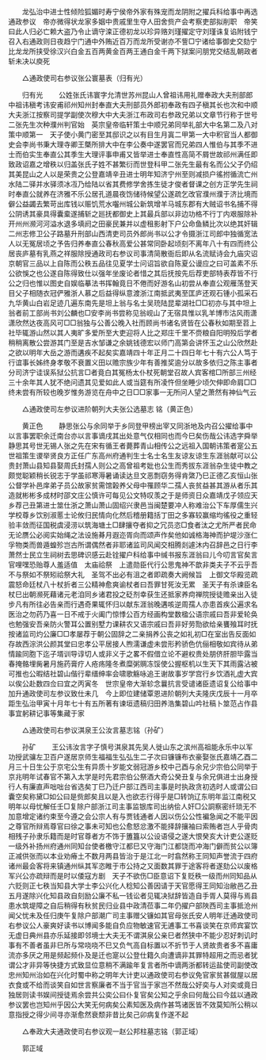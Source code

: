 <!-- { "loadSidebar": true } -->
　　龙弘治中进士性倾险狐媚时寿宁侯帝外家有殊宠而龙阴附之擢兵科给事中再选通政参议　帝亦微得状龙家多姻中贵戚里生夺人田舍赀产会考察吏部拟削职　帝笑曰此人归必亡赖大盗乃令止谪守滦正德初龙以珍异赂刘瑾擢定守刘瑾诛复谄附钱宁召入右通政则日夜趋宁门通中外贿近百万而龙所受谢亦不訾□宁诸给事御史交劾宁比龙龙所挟受徐汉兴白金五百两黄金百两王通白金千两下狱案问朋党交结乱朝政者斩未决以庾死 

　　△通政使司右参议张公寰墓表（归有光） 

　　归有光 
　　公姓张氏讳寰字允清世苏州昆山人曾祖讳用礼赠奉政大夫刑部郎中祖讳稹考讳安甫祁州知州封奉直大夫刑部员外郎初奉政有四子稹其长也次和中顺大夫浙江按察司提学副使次穆大中大夫浙江布政司右参政兄弟以文章节行称于世号二张先生次种濮州判官始　英宗皇帝临轩策士中顺兄弟同举礼部大中名第二及八对策中顺第一　天子使小黄门密至其邸识之以有目生月寘二甲第一大中积官当人都御史会李尚书秉大理寺卿王槩所排大中在李公奏中遂罢官而兄弟四人惟伯与其季不进士而伯实生奉直公其季生大理评事申甫又皆举进士奉直性高简不屑世故祁州满任即致政诏嘉之增秩以归盖张氏子姓不甚繁衍而世登科甲二张先生最有名而公父子仍绍其美昆山之人以是荣贵之公登嘉靖辛丑进士明年知济宁州至则减损户徭拊循流亡州水陆二驿并水驿须冰冱乃给陆以省其费修学舍拣生徒才俊者督课之创方正学先生祠时奉直公就养在济雅不乐公居孔道晨夜饬储待候望公遂疏乞改官濮州濮于济比境而僻公益蠲去繁苛出库钱以赈饥荒水囓州城公新筑增羊马城东郡有大贼诏书名捕不得公阴诱其豪具得囊槖遂捕斩之廵抚都御史上其最兵部以非边功格不行丁内艰服除补开州州濒河河溢水退多填阏之田豪民兼并以虚租影射下户公命鱼鳞比次以绝其奸辑二州志修卫公子路墓升刑部山西清吏司员外郎尚书以公才令摄浙江司郎中独循宽法人以无冤居顷之予告归养奉直公春秋高爱公甚常同卧起顷刻不离年八十有四而终公居丧庐墓有乳燕之祥服除授通政司右参议司事清简散衙后即从名流赋诗会九庙灾诏京朝官三品以上自陈而公秩五品往见夏学士问诏旨欲自陈夏公谩应之曰可盖素不乐公欲悞之也公遂自陈得致仕以强年坐废论者惜之其后抚按先后荐吏部特表荐皆不行公之归也惟以图史自娱临摹法书挥翰竟日不倦而好游名山初尝从奉直公观雁荡登天目父子相随衣冠俨雅浙人慕之后益得纵意渡浙江南抵武夷至匡庐还观石锺小孤采石九华黄山白岩足迹几遍东南先是坦上翁与名士吴珫陆昆辈湖社□□初亦与其中坦上翁者前工部尚书刘公麟也□安李尚书尝称见翁岘山了无宿具惟以乳羊博市沽风雨潇潇欣然达夜高风可□□翁独与公善公晚入社而顾尚书诸名贤皆在公春秋如期至苕上社毕辄游山然以其人夷旷多爱所至大吏迎将人比之郑庄千里不赍粮自阳明殁后学者稍稍离散公尝游其门至是吉水邹谦之余姚钱德宏以师门高第会讲怀玉之山公欣然赴之欲以明年大岳之游而遘疾不起矣实嘉靖四十年正月二十四日年七十有六公人笃于行谊事长姊终身孝敬不衰置义田以赡宗族少年有善推奖逾分以故多依归之陈主事者分司济宁诖误系狱公抗言□者竟白其冤杨太仆杖死朝堂召故人宾客棺□所部三州经三十余年其人犹不绝问遗其见爱如此人或当筵有所凌忤但坐睡少顷欠伸即命肩□□终未尝有所较也晚岁惟务游览在舟中之日□□家事一无所问人望之萧然有神仙气云 

　　△通政使司左参议进阶朝列大夫张公选墓志 铭（黄正色） 

　　黄正色 
　　静思张公与余同举于乡同登甲榜出宰又同浙地及内召公擢给事中以言事罢职余迁南台亦以言事谪戌其出处意气仅相同也而今巳矣伤哉公讳选字舜举静思其号世无锡人张之先在宋有循王者薨葬青山相传公之远祖入国朝讳策者寔公五世祖策生谡举贤良方正任广东高州府通判生士名士名生友谅友谅生东涯翁献可以公贵封萧山县知县娶周氏封孺人则公之高曾祖考妣也公生而秀拔东涯翁杂生徒中教之颇觉聪颖稍长锐志于学虽祁寒溽暑诵读达旦文恶剽窃务得肯綮乃巳正德乙亥恒山张公督学补邑庠弟子员公故家贫需馆榖养父母中罹顾华二孺人丧贫益甚其游从者乐其造就彬彬多成材时邵文庄公慎许可每见公文特叹羡之于是师资日众嘉靖戊子领应天乡荐己丑第进士筮仕浙之萧山萧山固绍兴隶邑当闽楚要冲人称难治公下车厚儒生兴学校尊乡饮别淑慝士论攸归民情向化然后稽册籍括丁田之多寡较赢缩均徭役之重轻验丰敛而征国税虞浸涝以筑海塘土□肆攘夺者抑之冗员恣□食者汰之尤所严者民命无论赝公必阅实始绳之法设施朞月遐迩胥向而颂声作矣他如诚格海神而护堤沙涨仁孚物类而兽遁蝗殄岂古所谓偶然者非耶诸监司风闻交相腾剡遽沐内召辞邑之日行李萧然士民立生祠树去思碑识感云赴铨擢户科给事中缄书报东涯翁曰儿今叨言官矣言官哩嘿恐贻尊人羞适值　太庙祫祭　上遣勋臣代行公思鬼神不歆非类夫子不云乎吾不与祭如不祭矧祫祭大礼　圣驾不出必有沮之者即疏奏大阙候旨　上御文华殿览疏震怒命廷杖八十杖折者三公精神愈爽谕杖者曰吾罪甘死汝无累　圣天子有杀谏臣名杖巳出朝濒死藉诸元老洎同乡诸君投之砭剂幸获生还抵家养疴禅院授徒赡亲出入徒步凡有所往必告亲而行遇奇果辄怀归以献东涯翁晚遘咳逆周孺人亦患首疾公遍求名医治之勿药乃喜一日不戒于火阖门惊悸公百方经画构堂数楹公语宗戚曰吾非爱轮奂也勉强安吾亲防火警耳公置别墅力课耕农又语宗戚曰吾非好劳勚欲给亲饔飱耳时抚按诸监司灼公廉□□孝屡荐于朝公固辞之二亲捐养公丧之如礼初□在室出告反面如存故西淙洪公颜其堂曰忠孝公平居接人煦濡谦虚未尝形矜骄色伉俪相敬如宾待从弟情踰同胞下迄子壻训导谆切人或非义于之畧不假借立论不避权贵处朋侪肝胆毕露当春掩骼埋胔暑月施药膏疗人疮疡隆冬煮糜粥赒冻馁使公握枢机以生天下其雨露沾被可推也公暇结社碧山偕行辈缙绅率会啸歌觞咏追王谢故事岁学宫行乡饮酒礼虚大宾以俟公赴数四佥曰宜之丙寅冬　世宗皇帝大渐轸念曩抗言受谴诸臣遗诏复公给事中加升通政使司左参议致仕未几　今上即位建储覃恩进阶朝列大夫隆庆戊辰十一月卒距生弘治甲寅十月年七十有五所著有谏垣遗稿归田养浩集碧山吟社稿卜筮范占作县事宜躬耕记事等集藏于家 

　　△通政使司右参议淇泉王公汝言墓志铭（孙矿） 

　　孙矿 
　　王公讳汝言字子慎号淇泉其先吴人徙山东之滨州高祖能永乐中以军功授武骧左卫百户遂居京师生福福生弘弘生二子次曰镰镰布衣豪娶张氏嘉靖乙酉二月三十日生公于京宅公生有异质十岁能文弱冠游乡校中己酉与余兄少宗伯公同举于京兆明年试春官不第入太学是时先君宗伯公祭酒大奇公癸丑复与余兄俱进士出身授行人有廉直声咄咄台省选矣丁巳乃迁户部江西司主事是时执政贪初选时人或谓公曰囊空矣称黛□如公曰是赀郎矣且以是入也欲志行得乎是□转饷辽东明年监江南税又明年以母忧解任壬□复除户部浙江司主事监银库司出纳侩人奸□公詷察密纤琐无不加意增定诸约束至今遵之会公宗人有与贾钱通者人因以伤公公性褊急闻之不能平因之尊官所辩焉尊官曰徐之事未可知也公愈怒忿激不能择辞攘袖曰索贿者岂人乎骨肉相残子孙隶乐籍而是时官尊者方不饰于簠簋以公设语侵之遂大恨癸亥大计吏公遂贬一级外补扬州府通州同知台使者檄守江都巳又守海门江都饶而冲海门僻而贫公以簿正减供张而以本业劝瘠土不数月两县皆治于是江北一时翕然称王同知声誉流于四府诸州最会客将来镇通州纵其军恣睢于市公持之又面数其罪于途客将者遂劾公以废格军兴公亦疏辩而是时以倭寇方剧　天子不欲伤□臣意诏下复贬秩一级而州同知品从六贬则正七秩当知县大学士李公兴化人稔知公善因请于天官愿得王同知治敝邑乙丑五月遂除兴化知县政自刻励公廉不私一钱讼者见辄决狱辞皆造自手胥人莫得与焉县患水筑堤障之自后稍得有秋贫民归业县中政清莅事二年仍擢户部陜西司主事抵沧州闻父忧未及任归庚午复除户部潮广司主事赠父镰如其官母张氏安人明年迁通政使司右参议公人豪爽好读书以博闻多能自负应物敏速官无逋事工书喜谈笑在京师宾宴饮无虚日典州县亦乐延接即邻境士大夫无不谓淇泉公亲巳者然狭中不能少忍好刺讥时事有不善者虽非巳所与常哓哓不巳又负气高自标置以不折节于人贤故贵者多不喜庸流亦多厌之用是频起频仆及是迁也寔以公登仕籍久向遭谪非其罪特超用之而忌者犹谓公才非异等快捷方式致显位意稍不满踰年复言者所中谪两浙都转运盐使司副使改忠州知州治如在兴化时蜀中称之明年大计吏以通政使司右参议免官家贫甚僦屋以居衣食或不给而谈笑自如世言察廉者不当于官当于家岂不然哉公好奕与人对奕或竟日独居则读书娱间授徒焉余尝共公奕公曰仆复官矣公知之乎余曰何哉公曰今兹以通政参议罢也岂知州乎因公大笑无何病矣公素知医及病作甚笃诸医皆不效莫知所公稍以意指授之得少间寻亦渐愈然衰颓非昔比矣己卯病复作遂不起 

　　△奉政大夫通政使司右参议观一赵公邦柱墓志铭（郭正域） 

　　郭正域 
